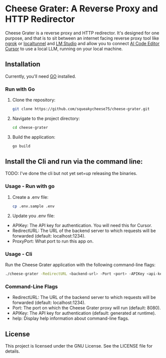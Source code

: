 # Cheese Grater: A Reverse Proxy and HTTP Redirector

Cheese Grater is a reverse proxy and HTTP redirector.  It's designed for one purpose, and that is to sit between an internet facing reverse proxy tool like [ngrok](https://ngrok.com/) or [localtunnel](https://theboroer.github.io/localtunnel-www/) and [LM Studio](https://lmstudio.ai/) and allow you to connect [AI Code Editor Cursor](https://www.cursor.com/) to use a local LLM, running on your local machine.

## Installation

Currently, you'll need [GO](https://go.dev/doc/install) installed.  

### Run with Go

1. Clone the repository:
    ```sh
    git clone https://github.com/squeakycheese75/cheese-grater.git
    ```

2. Navigate to the project directory:
    ```sh
    cd cheese-grater
    ```

3. Build the application:
    ```sh
    go build
    ```

## Install the Cli and run via the command line:

TODO:  I've done the cli but not yet set=up releasing the binaries.


### Usage - Run with go

1. Create a .env file:
    ```sh
    cp .env.sample .env
    ```

2. Update you .env file:
- APIKey: The API key for authentication.  You will need this for Cursor.
- RedirectURL: The URL of the backend server to which requests will be forwarded (default: localhost:1234).
- ProxyPort:  What port to run this app on.

### Usage - Cli

Run the Cheese Grater application with the following command-line flags:

```sh
./cheese-grater -RedirectURL <backend-url> -Port <port> -APIKey <api-key>
```

### Command-Line Flags
- RedirectURL: The URL of the backend server to which requests will be forwarded (default: localhost:1234).
- Port: The port on which the Cheese Grater proxy will run (default: 8080).
- APIKey: The API key for authentication (default: generated at runtime).
- help: Display help information about command-line flags.

## License
This project is licensed under the GNU License. See the LICENSE file for details.